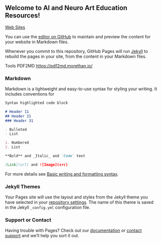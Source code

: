## Welcome to AI and Neuro Art Education Resources!

 [Web Sites](https://soongxueyong.github.io/neuroartedu/)

You can use the [editor on GitHub](https://github.com/soongxueyong/neuroartedu/edit/main/README.md) to maintain and preview the content for your website in Markdown files.

Whenever you commit to this repository, GitHub Pages will run [Jekyll](https://jekyllrb.com/) to rebuild the pages in your site, from the content in your Markdown files.

Tools
PDF2MD
https://pdf2md.morethan.io/
### Markdown

Markdown is a lightweight and easy-to-use syntax for styling your writing. It includes conventions for

```markdown
Syntax highlighted code block

# Header 11
## Header 21
### Header 31

- Bulleted
- List

1. Numbered
2. List

**Bold** and _Italic_ and `Code` text

[Link](url) and ![Image](src)
```

For more details see [Basic writing and formatting syntax](https://docs.github.com/en/github/writing-on-github/getting-started-with-writing-and-formatting-on-github/basic-writing-and-formatting-syntax).

### Jekyll Themes

Your Pages site will use the layout and styles from the Jekyll theme you have selected in your [repository settings](https://github.com/soongxueyong/neuroartedu/settings/pages). The name of this theme is saved in the Jekyll `_config.yml` configuration file.

### Support or Contact

Having trouble with Pages? Check out our [documentation](https://docs.github.com/categories/github-pages-basics/) or [contact support](https://support.github.com/contact) and we’ll help you sort it out.
